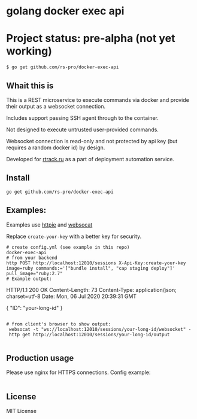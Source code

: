 # golang docker exec api

# Project status: pre-alpha (not yet working)

```
$ go get github.com/rs-pro/docker-exec-api
```

## Whait this is

This is a REST microservice to execute commands via docker and provide their output as a websocket connection.

Includes support passing SSH agent through to the container.

Not designed to execute untrusted user-provided commands.

Websocket connection is read-only and not protected by api key (but requires a random docker id) by design.

Developed for [rtrack.ru](https://rtrack.ru) as a part of deployment automation service.

## Install

```
go get github.com/rs-pro/docker-exec-api
```

## Examples:

Examples use [httpie](https://httpie.org/) and [websocat](https://github.com/vi/websocat)

Replace ```create-your-key``` with a better key for security.

```
# create config.yml (see example in this repo)
docker-exec-api
# from your backend
http POST http://localhost:12010/sessions X-Api-Key:create-your-key image=ruby commands:='["bundle install", "cap staging deploy"]' pull_image="ruby:2.7"
# Example output:
```
HTTP/1.1 200 OK
Content-Length: 73
Content-Type: application/json; charset=utf-8
Date: Mon, 06 Jul 2020 20:39:31 GMT

{
    "ID": "your-long-id"
}
```

# from client's browser to show output:
 websocat -t "ws://localhost:12010/sessions/your-long-id/websocket" -
 http get http://localhost:12010/sessions/your-long-id/output
 
```

## Production usage

Please use nginx for HTTPS connections.
Config example:

```

```

## License

MIT License
